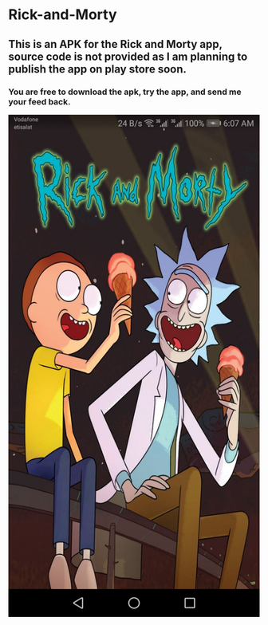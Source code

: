 # Rick-and-Morty
## This is an APK for the Rick and Morty app, source code is not provided as I am planning to publish the app on play store soon.
### You are free to download the apk, try the app, and send me your feed back.

![alt text](https://github.com/OmarHatem28/Rick-and-Morty/blob/master/Screenshot_20180901-060709.jpg)
